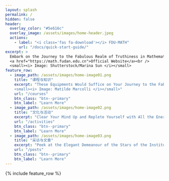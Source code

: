 ```yaml
---
layout: splash
permalink: /
hidden: false
header:
  overlay_color: "#5e616c"
  overlay_image: /assets/images/home-header.jpeg
  actions:
    - label: "<i class='fas fa-download'></i> FDU-MATH"
      url: "/docs/quick-start-guide/"
excerpt: >
  Embark on the Journey to the Fabulous Realm of Truthiness in Mathematics. <br />
  <a href="https://math.fudan.edu.cn">Official Website</a><br />
  <small><i> Image: Shutterstock/Marina Sun </i></small>
feature_row:
  - image_path: /assets/images/home-image01.png
    title: "课程与知识"
    excerpt: "These Equipments Would Suffice on Your Journey to the Fabulous Realm of Truthiness in Mathematics.<br />
    <small><i> Image: Matilde Marcolli </i></small>"
    url: "/courses"
    btn_class: "btn--primary"
    btn_label: "Learn More"
  - image_path: /assets/images/home-image02.png
    title: "文化与活动"
    excerpt: "Clear Your Mind Up and Replete Yourself with All the Energy You Would Require Along the Long Trek."
    url: "/activities"
    btn_class: "btn--primary"
    btn_label: "Learn More"
  - image_path: /assets/images/home-image03.png
    title: "采访与文章"
    excerpt: "Peek at the Elegant Demeanour of the Stars of the Institute Amid Their Probe to the Ultimate Truthiness."
    url: "/posts"
    btn_class: "btn--primary"
    btn_label: "Learn More"
---
```


{% include feature_row %}